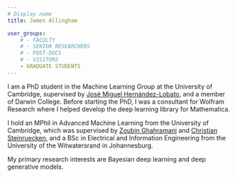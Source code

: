 ```yaml
---
# Display name
title: James Allingham

user_groups:
    # - FACULTY
    # - SENIOR RESEARCHERS
    # - POST-DOCS
    # - VISITORS
    - GRADUATE STUDENTS
---
```



I am a PhD student in the Machine Learning Group at the University of Cambridge, supervised by [José Miguel Hernández-Lobato](https://jmhl.org/), and a member of Darwin College.
Before starting the PhD, I was a consultant for Wolfram Research where I helped develop the deep learning library for Mathematica.

I hold an MPhil in Advanced Machine Learning from the University of Cambridge, which was supervised by [Zoubin Ghahramani](http://mlg.eng.cam.ac.uk/zoubin/) and [Christian Steinruecken](https://q4.github.io/), and a BSc in Electrical and Information Engineering from the University of the Witwatersrand in Johannesburg.

My primary research interests are Bayesian deep learning and deep generative models.